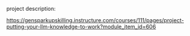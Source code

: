 project description:

https://gensparkupskilling.instructure.com/courses/111/pages/project-putting-your-llm-knowledge-to-work?module_item_id=606
